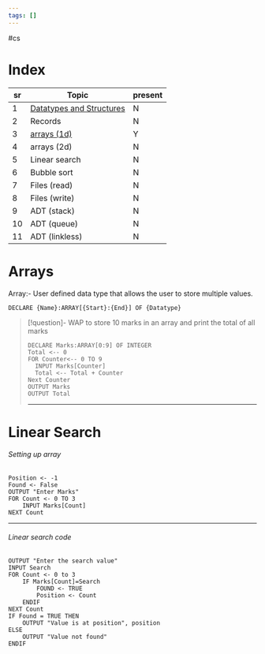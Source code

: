 ```yaml
---
tags: []
---
```

#cs
# Index
| sr  | Topic                                                   | present |
| --- | ------------------------------------------------------- | ------- |
| 1   | [Datatypes and Structures](#Datatypes%20&%20Structures) | N       |
| 2   | Records                                                 | N       |
| 3   | [arrays (1d)](#Arrays)                                  | Y       |
| 4   | arrays (2d)                                             | N       |
| 5   | Linear search                                           | N       |
| 6   | Bubble sort                                             | N       |
| 7   | Files (read)                                            | N       |
| 8   | Files (write)                                           | N       |
| 9   | ADT (stack)                                             | N       |
| 10  | ADT (queue)                                             | N       |
| 11  | ADT (linkless)                                          | N       |

# Arrays 
Array:- User defined data type that allows the user to store multiple values.
``` PSEUDOCODE
DECLARE {Name}:ARRAY[{Start}:{End}] OF {Datatype}
```

>[!question]- WAP to store 10 marks in an array and print the total of all marks
>```PSEUDOCODDE
>DECLARE Marks:ARRAY[0:9] OF INTEGER
>Total <-- 0
>FOR Counter<-- 0 TO 9
>	INPUT Marks[Counter]
>	Total <-- Total + Counter
>Next Counter
>OUTPUT Marks
>OUTPUT Total
>```
>---
# Linear Search
###### Setting up array
``` PSEUDOCODE
Position <- -1
Found <- False
OUTPUT "Enter Marks"
FOR Count <- 0 TO 3
	INPUT Marks[Count]
NEXT Count
```
---
###### Linear search code
``` PSEUDOCODE
OUTPUT "Enter the search value"
INPUT Search
FOR Count <- 0 to 3
	IF Marks[Count]=Search
		FOUND <- TRUE
		Position <- Count
	ENDIF
NEXT Count
IF Found = TRUE THEN
	OUTPUT "Value is at position", position
ELSE 
	OUTPUT "Value not found"
ENDIF
```
